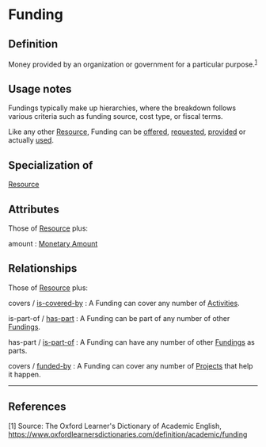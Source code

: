 # Funding

## Definition
Money provided by an organization or government for a particular purpose.<sup>[1](#fn1)</sup>

## Usage notes
Fundings typically make up hierarchies, where the breakdown follows various criteria such as funding source, cost type, or fiscal terms.

Like any other [Resource](../entities/Resource.md), Funding can be [offered](../entities/Resource_Offer.md), [requested](../entities/Resource_Request.md), [provided](../entities/Contribution_Statement.md) or actually [used](../entities/Resource_Usage_Statement.md).

## Specialization of
[Resource](../entities/Resource.md)

## Attributes
Those of [Resource](../entities/Resource.md) plus:

amount : [Monetary Amount](../datatypes/Monetary_Amount.md)

## Relationships
Those of [Resource](../entities/Resource.md) plus:

<a name="rel__covers">covers</a> / [is-covered-by](../entities/Activity.md#user-content-rel__is-covered-by) : A Funding can cover any number of [Activities](../entities/Activity.md).

<a name="rel__is-part-of">is-part-of</a> / [has-part](../entities/Funding.md#user-content-rel__has-part) : A Funding can be part of any number of other [Fundings](../entities/Funding.md).

<a name="rel__has-part">has-part</a> / [is-part-of](../entities/Funding.md#user-content-rel__is-part-of) : A Funding can have any number of other [Fundings](../entities/Funding.md) as parts.

<a name="rel__covers">covers</a> / [funded-by](../entities/Project.md#user-content-rel__funded-by) : A Funding can cover any number of [Projects](../entities/Project.md) that help it happen.

---
## References
<a name="fn1">\[1\]</a> Source: The Oxford Learner's Dictionary of Academic English, https://www.oxfordlearnersdictionaries.com/definition/academic/funding

